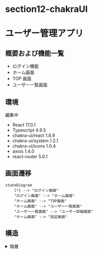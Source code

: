 # section12-chakraUI

# ユーザー管理アプリ

## 概要および機能一覧

- ログイン機能
- ホーム画面
- TOP 画面
- ユーザー一覧画面

## 環境

編集中

- React 17.0.1
- Typescript 4.9.5
- chakra-ui/react 1.8.9
- chakra-ui/system 1.2.1
- chakra-ui/icons 1.0.4
- axios 1.4.0
- react-router 5.0.1
  &thinsp;&nbsp;

## 画面遷移

```mermaid
stateDiagram
    [*] --> "ログイン画面"
    "ログイン画面" --> "ホーム画面"
    "ホーム画面" --> "TOP画面"
    "ホーム画面" --> "ユーザー一覧画面"
    "ユーザー一覧画面" --> "ユーザー詳細画面"
    "ホーム画面" --> "設定画面"
```

## 構造

<details><summary>階層</summary>

```TypeScript
.
├── README.md
├── public
│   ├── favicon.ico
│   ├── index.html
│   ├── logo512.png
│   ├── manifest.json
│   ├── robots.txt
│   └── logo192.png
├── .gitignore
├── package-lock.json
├── package.json
├── tsconfig.json
└── src
    ├── index.tsx
    ├── App.tsx
    ├── types
    │   └── user.ts
    ├── providers
    │   └── LoginUserProvider.tsx
    ├── App.css
    ├── index.css
    ├── img
    │   └── dog01.jpg
    ├── components
    │   ├── molecules
    │   │   └── MenuDrawer.tsx
    │   ├── atoms
    │   │   ├── button
    │   │   │   ├── PrimaryButton.tsx
    │   │   │   └── MenuIconButton.tsx
    │   ├── templates
    │   │   └── HeaderLayout.tsx
    │   └── pages
    │       ├── Page404.tsx
    │       ├── Login.tsx
    │       ├── Home.tsx
    │       ├── UserManagement.tsx
    │       └── Setting.tsx
    ├── organisms
    │   ├── layout
    │   │   └── Header.tsx
    │   └── user
    │       ├── UserCard.tsx
    │       └── UserDetailModal.tsx
    ├── theme
    │   └── theme.ts
    ├── hooks
    │   ├── useLoginUser.ts
    │   ├── useSelectUser.ts
    │   ├── useAllUsers.ts
    │   ├── useMessage.ts
    │   └── useAuth.ts
    ├── react-app-env.d.ts
    └── router
        ├── Router.tsx
        └── HomeRoutes.tsx
```

</details>
&thinsp;&nbsp;

